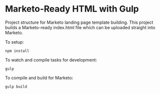 # Marketo-Ready HTML with Gulp

Project structure for Marketo landing page template building. This project builds a Marketo-ready index.html file which can be uploaded straight into Marketo.

To setup:
````
npm install
````

To watch and compile tasks for development:
````
gulp
````

To compile and build for Marketo:
````
gulp build
````